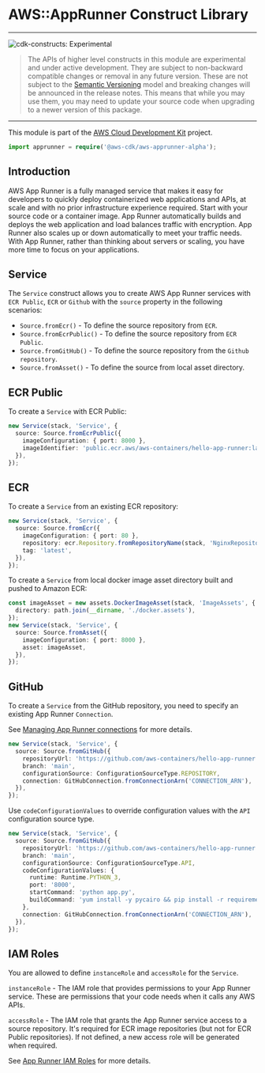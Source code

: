 # AWS::AppRunner Construct Library
<!--BEGIN STABILITY BANNER-->

---

![cdk-constructs: Experimental](https://img.shields.io/badge/cdk--constructs-experimental-important.svg?style=for-the-badge)

> The APIs of higher level constructs in this module are experimental and under active development.
> They are subject to non-backward compatible changes or removal in any future version. These are
> not subject to the [Semantic Versioning](https://semver.org/) model and breaking changes will be
> announced in the release notes. This means that while you may use them, you may need to update
> your source code when upgrading to a newer version of this package.

---

<!--END STABILITY BANNER-->

This module is part of the [AWS Cloud Development Kit](https://github.com/aws/aws-cdk) project.

```ts
import apprunner = require('@aws-cdk/aws-apprunner-alpha');
```

## Introduction

AWS App Runner is a fully managed service that makes it easy for developers to quickly deploy containerized web applications and APIs, at scale and with no prior infrastructure experience required. Start with your source code or a container image. App Runner automatically builds and deploys the web application and load balances traffic with encryption. App Runner also scales up or down automatically to meet your traffic needs. With App Runner, rather than thinking about servers or scaling, you have more time to focus on your applications.

## Service

The `Service` construct allows you to create AWS App Runner services with `ECR Public`, `ECR` or `Github` with the `source` property in the following scenarios:

- `Source.fromEcr()` - To define the source repository from `ECR`.
- `Source.fromEcrPublic()` - To define the source repository from `ECR Public`.
- `Source.fromGitHub()` - To define the source repository from the `Github repository`.
- `Source.fromAsset()` - To define the source from local asset directory.


## ECR Public

To create a `Service` with ECR Public:

```ts
new Service(stack, 'Service', {
  source: Source.fromEcrPublic({
    imageConfiguration: { port: 8000 },
    imageIdentifier: 'public.ecr.aws/aws-containers/hello-app-runner:latest',
  }),
});
```

## ECR

To create a `Service` from an existing ECR repository:

```ts
new Service(stack, 'Service', {
  source: Source.fromEcr({
    imageConfiguration: { port: 80 },
    repository: ecr.Repository.fromRepositoryName(stack, 'NginxRepository', 'nginx'),
    tag: 'latest',
  }),
});
```

To create a `Service` from local docker image asset directory  built and pushed to Amazon ECR:

```ts
const imageAsset = new assets.DockerImageAsset(stack, 'ImageAssets', {
  directory: path.join(__dirname, './docker.assets'),
});
new Service(stack, 'Service', {
  source: Source.fromAsset({
    imageConfiguration: { port: 8000 },
    asset: imageAsset,
  }),
});
```

## GitHub

To create a `Service` from the GitHub repository, you need to specify an existing App Runner `Connection`.

See [Managing App Runner connections](https://docs.aws.amazon.com/apprunner/latest/dg/manage-connections.html) for more details.

```ts
new Service(stack, 'Service', {
  source: Source.fromGitHub({
    repositoryUrl: 'https://github.com/aws-containers/hello-app-runner',
    branch: 'main',
    configurationSource: ConfigurationSourceType.REPOSITORY,
    connection: GitHubConnection.fromConnectionArn('CONNECTION_ARN'),
  }),
});
```

Use `codeConfigurationValues` to override configuration values with the `API` configuration source type.

```ts
new Service(stack, 'Service', {
  source: Source.fromGitHub({
    repositoryUrl: 'https://github.com/aws-containers/hello-app-runner',
    branch: 'main',
    configurationSource: ConfigurationSourceType.API,
    codeConfigurationValues: {
      runtime: Runtime.PYTHON_3,
      port: '8000',
      startCommand: 'python app.py',
      buildCommand: 'yum install -y pycairo && pip install -r requirements.txt',
    },
    connection: GitHubConnection.fromConnectionArn('CONNECTION_ARN'),
  }),
});
```


## IAM Roles

You are allowed to define `instanceRole` and `accessRole` for the `Service`.

`instanceRole` - The IAM role that provides permissions to your App Runner service. These are permissions that
your code needs when it calls any AWS APIs.

`accessRole` - The IAM role that grants the App Runner service access to a source repository. It's required for
ECR image repositories (but not for ECR Public repositories). If not defined, a new access role will be generated
when required.

See [App Runner IAM Roles](https://docs.aws.amazon.com/apprunner/latest/dg/security_iam_service-with-iam.html#security_iam_service-with-iam-roles) for more details.

